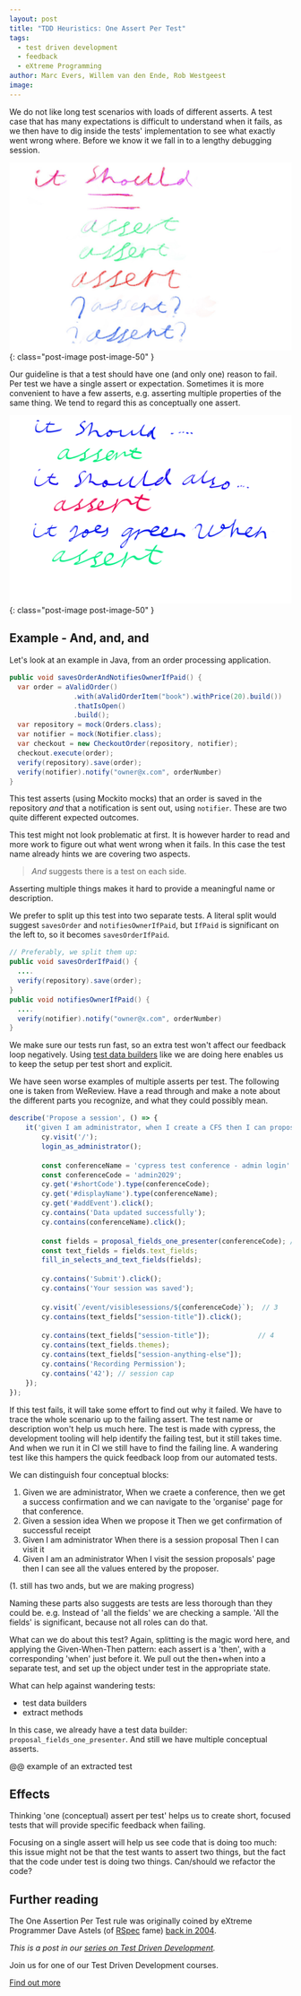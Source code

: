 ```yaml
---
layout: post
title: "TDD Heuristics: One Assert Per Test"
tags:
  - test driven development
  - feedback
  - eXtreme Programming
author: Marc Evers, Willem van den Ende, Rob Westgeest
image: 
---
```


We do not like long test scenarios with loads of different asserts. 
A test case that has many expectations is difficult to understand when it fails, as we then have to dig inside the tests' implementation to see what exactly went wrong where. Before we know it we fall in to a lengthy debugging session.

![assertsMany.jpg](/attachments/blogposts/2021/tdd/assertsMany.jpg)
{: class="post-image post-image-50" }

Our guideline is that a test should have one (and only one) reason to fail. Per
test we have a single assert or expectation. Sometimes it is more convenient to
have a few asserts, e.g. asserting multiple properties of the same thing. We
tend to regard this as conceptually one assert.

![oneassert.png](/attachments/blogposts/2021/tdd/oneassert.png)
{: class="post-image post-image-50" }

## Example - And, and, and  

Let's look at an example in Java, from an order processing application.

```java
public void savesOrderAndNotifiesOwnerIfPaid() {
  var order = aValidOrder()
                .with(aValidOrderItem("book").withPrice(20).build())
                .thatIsOpen()
                .build();
  var repository = mock(Orders.class);
  var notifier = mock(Notifier.class);
  var checkout = new CheckoutOrder(repository, notifier);
  checkout.execute(order);
  verify(repository).save(order);
  verify(notifier).notify("owner@x.com", orderNumber)
}
```

This test asserts (using Mockito mocks) that an order is saved in the repository
_and_ that a notification is sent out, using `notifier`. These are two quite different
expected outcomes.

This test might not look problematic at first. It is however harder to
read and more work to figure out what went wrong when it fails. In this case the test name already
hints we are covering two aspects. 

> *And* suggests there is a test on each side.

Asserting multiple things makes it hard to provide a meaningful name or description.

We prefer to split up this test into two separate tests. A literal split would suggest `savesOrder` and `notifiesOwnerIfPaid`,  but `IfPaid` is significant on the left to, so it becomes `savesOrderIfPaid`.

```java
// Preferably, we split them up:
public void savesOrderIfPaid() {
  ....
  verify(repository).save(order);
}
public void notifiesOwnerIfPaid() {
  ....
  verify(notifier).notify("owner@x.com", orderNumber)
}
```

We make sure our tests run fast, so an extra test won't affect our feedback loop
negatively. Using [test data builders]() like we are doing here enables us to
keep the setup per test short and explicit.

We have seen worse examples of multiple asserts per test. The following one is taken from WeReview. 
Have a read through and make a note about the different parts you recognize, and what they could possibly mean.


``` javascript
describe('Propose a session', () => {
    it('given I am administrator, when I create a CFS then I can propose a session, and I can see the submitted session', () => {
        cy.visit('/');
        login_as_administrator();

        const conferenceName = 'cypress test conference - admin login' // 1
        const conferenceCode = 'admin2029';
        cy.get('#shortCode').type(conferenceCode);
        cy.get('#displayName').type(conferenceName);
        cy.get('#addEvent').click();
        cy.contains('Data updated successfully');
        cy.contains(conferenceName).click();

        const fields = proposal_fields_one_presenter(conferenceCode); // 2
        const text_fields = fields.text_fields;
        fill_in_selects_and_text_fields(fields);
  
        cy.contains('Submit').click();
        cy.contains('Your session was saved');

        cy.visit(`/event/visiblesessions/${conferenceCode}`);  // 3
        cy.contains(text_fields["session-title"]).click();

        cy.contains(text_fields["session-title"]);            // 4
        cy.contains(text_fields.themes);
        cy.contains(text_fields["session-anything-else"]);
        cy.contains('Recording Permission');
        cy.contains('42'); // session cap
    });
});
```

If this test fails, it will take some effort to find out why it failed. We have
to trace the whole scenario up to the failing assert. The test name or
description won't help us much here. The test is made with cypress, the
development tooling will help identify the failing test, but it still takes
time. And when we run it in CI we still have to find the failing line. A
wandering test like this hampers the quick feedback loop from our automated
tests.

We can distinguish four conceptual blocks:

1. Given we are administrator, When we craete a conference, then we get a success confirmation and we can navigate to the 'organise' page for that conference.
2. Given a session idea  When we propose it Then we get confirmation of successful receipt
3. Given I am administrator When there is a session proposal Then I can visit it
4. Given I am an administrator When I visit the session proposals' page then I can see all the values entered by the proposer.

(1. still has two ands, but we are making progress)

Naming these parts also suggests are tests are less thorough than they could be. e.g. Instead of 'all the fields' we are checking a sample. 'All the fields' is significant, because not all roles can do that.
 
What can we do about this test? Again, splitting is the magic word here, and
applying the Given-When-Then pattern: each assert is a 'then', with a
corresponding 'when' just before it. We pull out the then+when into a separate
test, and set up the object under test in the appropriate state. 

What can help against wandering tests:

- test data builders
- extract methods

In this case, we already have a test data builder: `proposal_fields_one_presenter`. And still we have multiple conceptual asserts.

@@ example of an extracted test

## Effects

Thinking 'one (conceptual) assert per test' helps us to create short, focused tests that will provide specific feedback when failing.

Focusing on a single assert will help us see code that is doing too much: this
issue might not be that the test wants to assert two things, but the fact that
the code under test is doing two things. Can/should we refactor the code?

## Further reading

The One Assertion Per Test rule was originally coined by eXtreme Programmer Dave Astels (of [RSpec](https://rspec.info/) fame) [back in 2004](https://www.artima.com/weblogs/viewpost.jsp?thread=35578).


_This is a post in our [series on Test Driven Development](/blog-by-tag#tag-test-driven-development)._

<aside>
  <p>Join us for one of our Test Driven Development courses. 
  </p>
  <p><div>
    <a href="/training/test-driven-development">Find out more</a>
  </div></p>
</aside>
